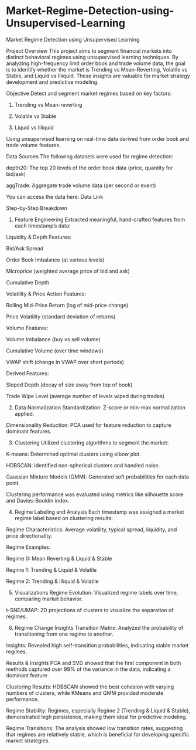 # Market-Regime-Detection-using-Unsupervised-Learning
Market Regime Detection using Unsupervised Learning

Project Overview
This project aims to segment financial markets into distinct behavioral regimes using unsupervised learning techniques. By analyzing high-frequency limit order book and trade volume data, the goal is to identify whether the market is Trending vs Mean-Reverting, Volatile vs Stable, and Liquid vs Illiquid. These insights are valuable for market strategy development and predictive modeling.

Objective
Detect and segment market regimes based on key factors:

1. Trending vs Mean-reverting

2. Volatile vs Stable

3. Liquid vs Illiquid

Using unsupervised learning on real-time data derived from order book and trade volume features.

Data Sources
The following datasets were used for regime detection:

depth20: The top 20 levels of the order book data (price, quantity for bid/ask)

aggTrade: Aggregate trade volume data (per second or event)

You can access the data here: Data Link

Step-by-Step Breakdown
1. Feature Engineering
Extracted meaningful, hand-crafted features from each timestamp’s data:

Liquidity & Depth Features:

Bid/Ask Spread

Order Book Imbalance (at various levels)

Microprice (weighted average price of bid and ask)

Cumulative Depth

Volatility & Price Action Features:

Rolling Mid-Price Return (log of mid-price change)

Price Volatility (standard deviation of returns)

Volume Features:

Volume Imbalance (buy vs sell volume)

Cumulative Volume (over time windows)

VWAP shift (change in VWAP over short periods)

Derived Features:

Sloped Depth (decay of size away from top of book)

Trade Wipe Level (average number of levels wiped during trades)

2. Data Normalization
Standardization: Z-score or min-max normalization applied.

Dimensionality Reduction: PCA used for feature reduction to capture dominant features.

3. Clustering
Utilized clustering algorithms to segment the market:

K-means: Determined optimal clusters using elbow plot.

HDBSCAN: Identified non-spherical clusters and handled noise.

Gaussian Mixture Models (GMM): Generated soft probabilities for each data point.

Clustering performance was evaluated using metrics like silhouette score and Davies-Bouldin index.

4. Regime Labeling and Analysis
Each timestamp was assigned a market regime label based on clustering results:

Regime Characteristics: Average volatility, typical spread, liquidity, and price directionality.

Regime Examples:

Regime 0: Mean Reverting & Liquid & Stable

Regime 1: Trending & Liquid & Volatile

Regime 2: Trending & Illiquid & Volatile

5. Visualizations
Regime Evolution: Visualized regime labels over time, comparing market behavior.

t-SNE/UMAP: 2D projections of clusters to visualize the separation of regimes.

6. Regime Change Insights
Transition Matrix: Analyzed the probability of transitioning from one regime to another.

Insights: Revealed high self-transition probabilities, indicating stable market regimes.

Results & Insights
PCA and SVD showed that the first component in both methods captured over 99% of the variance in the data, indicating a dominant feature.

Clustering Results: HDBSCAN showed the best cohesion with varying numbers of clusters, while KMeans and GMM provided moderate performance.

Regime Stability: Regimes, especially Regime 2 (Trending & Liquid & Stable), demonstrated high persistence, making them ideal for predictive modeling.

Regime Transitions: The analysis showed low transition rates, suggesting that regimes are relatively stable, which is beneficial for developing specific market strategies.

